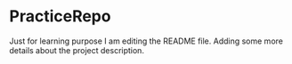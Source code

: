 # PracticeRepo
Just for learning purpose
I am editing the README file. Adding some more details about the project description.
